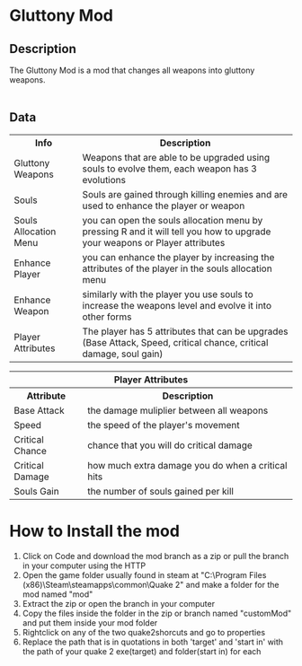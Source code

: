 # Gluttony Mod

<h2>Description</h2>
The Gluttony Mod is a mod that changes all weapons into gluttony weapons.<br>
<br>

<h2>Data</h2>
<table>
  <tr>
    <th>Info</th>
    <th>Description</th>
  </tr>
  <tr>
    <td>Gluttony Weapons</td>
    <td>Weapons that are able to be upgraded using souls to evolve them, each weapon has 3 evolutions</td>
  </tr>
  <tr>
    <td>Souls</td>
    <td>Souls are gained through killing enemies and are used to enhance the player or weapon</td>
  </tr>
  <tr>
    <td>Souls Allocation Menu</td>
    <td>you can open the souls allocation menu by pressing R and it will tell you how to upgrade your weapons or Player attributes</td>
  </tr>
  <tr>
    <td>Enhance Player</td>
    <td>you can enhance the player by increasing the attributes of the player in the souls allocation menu</td>
  </tr>
  <tr>
    <td>Enhance Weapon</td>
    <td>similarly with the player you use souls to increase the weapons level and evolve it into other forms</td>
  </tr>
    <tr>
    <td>Player Attributes</td>
    <td>The player has 5 attributes that can be upgrades (Base Attack, Speed, critical chance, critical damage, soul gain)</td>
  </tr>
</table>

<table>
  <tr>
    <th colspan="2">Player Attributes</th>
  </tr>
  <tr>
    <th>Attribute</th>
    <th>Description</th>
  </tr>
  <tr>
    <td>Base Attack</td>
    <td>the damage muliplier between all weapons</td>
  </tr>
  <tr>
    <td>Speed</td>
    <td>the speed of the player's movement</td>
  </tr>
    <tr>
    <td>Critical Chance</td>
    <td>chance that you will do critical damage</td>
  </tr>
    <tr>
    <td>Critical Damage</td>
    <td>how much extra damage you do when a critical hits</td>
  </tr>  
  <tr>
    <td>Souls Gain</td>
    <td>the number of souls gained per kill</td>
  </tr>
</table>


# How to Install the mod
<ol>
  <li>Click on Code and download the mod branch as a zip or pull the branch in your computer using the HTTP</li>
  <li>Open the game folder usually found in steam at "C:\Program Files (x86)\Steam\steamapps\common\Quake 2" and make a folder for the mod named "mod"</li>
  <li>Extract the zip or open the branch in your computer</li>
  <li>Copy the files inside the folder in the zip or branch named "customMod" and put them inside your mod folder</li>
  <li>Rightclick on any of the two quake2shorcuts and go to properties</li>
  <li>Replace the path that is in quotations in both 'target' and 'start in' with the path of your quake 2 exe(target) and folder(start in) for each</li>
</ol>

